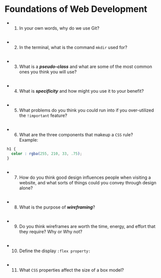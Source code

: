 # Foundations of Web Development

- 1. In your own words, why do we use Git?
<!-- enter you answer in the space below -->
```

```

- 2. In the terminal, what is the command `mkdir` used for?
<!-- enter you answer in the space below -->
```

```

- 3. What is a ***pseudo-class*** and what are some of the most common ones you think you will use?
<!-- enter you answer in the space below -->
```

```

- 4. What is ***specificity*** and how might you use it to your benefit?
<!-- enter you answer in the space below -->
```

```

- 5. What problems do you think you could run into if you over-utilized the `!important` feature?
<!-- enter you answer in the space below -->
```

```

- 6. What are the three components that makeup a `CSS` rule? <br> Example:
```css
 h1 {
   color : rgba(255, 210, 33, .75);
 }
```
<!-- enter you answer in the space below -->
```

```

- 7. How do you think good design influences people when visiting a website, and what sorts of things could you convey through design alone?
<!-- enter you answer in the space below -->
```

```

- 8. What is the purpose of ***wireframing***?
<!-- enter you answer in the space below -->
```

```

- 9. Do you think wireframes are worth the time, energy, and effort that they require? Why or Why not?
<!-- enter you answer in the space below -->
```

```

- 10. Define the display `:flex property:`
<!-- enter you answer in the space below -->
```

```

- 11. What `CSS` properties affect the size of a box model?
<!-- enter you answer in the space below -->
```

```